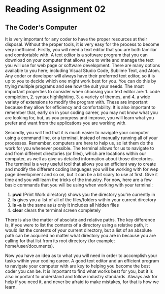 # Reading Assignment 02
## The Coder's Computer

It is very important for any coder to have the proper resources at their disposal.  Without the proper tools, it is very easy for the process to become very inefficient.  Firstly, you will need a text editor that you are both familiar and comfortable with.  A text editor is a software program that you can download on your computer that allows you to write and manage the text you will use for web page or software development.  There are many options available to you here; including Visual Studio Code, Sublime Text, and Atom.  Any coder or developer will always have their preferred text editor, so it is up to you to decide which one might work best for you.  You can do this by trying multiple programs and see how the suit your needs.  The most important properties to consider when choosing your text editor are: 1. code completion, 2. syntax highlighting, 3. a variety of themes, and 4. a wide variety of extensions to modify the program with.  These are important because they allow for efficiency and comfortability.  It is also important to remember that, early on in your coding career, you may not know what you are looking for, but, as you progress and improve, you will learn what you prefer and want from the applications you are working with.

Secondly, you will find that it is much easier to navigate your computer using a command line, or a terminal, instead of manually running all of your processes.  Remember, computers are here to help us, so let them do the work for you whenever possible.  The terminal allows for us to navigate to and from different directories (or files), which are locations within our computer, as well as give us detailed information about those directories.  The terminal is a very useful tool that allows you an efficient way to create and modify the different coding languages you will be working with for wep page development and so on, but it can be a bit scary to use at first.  Give it time and you will learn the tricks of the industry.  For now, here are a few basic commands that you will be using when working with your terminal:

1. **pwd** (Print Work directory) shows you the directory you're currently in
2. **ls** gives you a list of all of the files/folders within your current directory
3. **ls -a** is the same as _ls_ only it includes all hidden files
4. **clear** clears the terminal screen completely 

There is also the matter of absolute and relative paths.  The key difference is, if you were to list the contents of a directory using a relative path, it would list the contents of your current directory, but a list of an absolute path can be acquired no matter what directory you are in because you are calling for that list from its root directory (for example; home/user/documents).

Now you have an idea as to what you will need in order to accomplish your tasks within your coding career.  A good text editor and an efficient program to navigate your computer with are key to helping you become the best coder you can be.  It is important to find what works best for you, but it is also important to understand and follow industry standards.  Always ask for help if you need it, and never be afraid to make mistakes, for that is how we learn.
